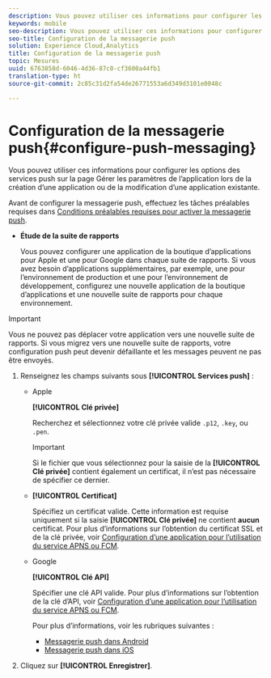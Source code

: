 ```yaml
---
description: Vous pouvez utiliser ces informations pour configurer les options des services push sur la page Gérer les paramètres de l’application lors de la création d’une application ou de la modification d’une application existante.
keywords: mobile
seo-description: Vous pouvez utiliser ces informations pour configurer les options des services push sur la page Gérer les paramètres de l’application lors de la création d’une application ou de la modification d’une application existante.
seo-title: Configuration de la messagerie push
solution: Experience Cloud,Analytics
title: Configuration de la messagerie push
topic: Mesures
uuid: 6763858d-6046-4d36-87c0-cf3600a44fb1
translation-type: ht
source-git-commit: 2c85c31d2fa54de26771553a6d349d3101e0048c

---
```



# Configuration de la messagerie push{#configure-push-messaging}

Vous pouvez utiliser ces informations pour configurer les options des services push sur la page Gérer les paramètres de l’application lors de la création d’une application ou de la modification d’une application existante.

Avant de configurer la messagerie push, effectuez les tâches préalables requises dans [Conditions préalables requises pour activer la messagerie push](/help/using/c-manage-app-settings/c-mob-confg-app/configure-push-messaging/prerequisites-push-messaging.md).

* **Étude de la suite de rapports**

   Vous pouvez configurer une application de la boutique d’applications pour Apple et une pour Google dans chaque suite de rapports. Si vous avez besoin d’applications supplémentaires, par exemple, une pour l’environnement de production et une pour l’environnement de développement, configurez une nouvelle application de la boutique d’applications et une nouvelle suite de rapports pour chaque environnement.

>[!IMPORTANT]
>
>Vous ne pouvez pas déplacer votre application vers une nouvelle suite de rapports. Si vous migrez vers une nouvelle suite de rapports, votre configuration push peut devenir défaillante et les messages peuvent ne pas être envoyés.

1. Renseignez les champs suivants sous **[!UICONTROL Services push]** :

   * Apple

      **[!UICONTROL Clé privée]**

      Recherchez et sélectionnez votre clé privée valide `.p12`, `.key`, ou `.pen`.

      >[!IMPORTANT]
      >Si le fichier que vous sélectionnez pour la saisie de la **[!UICONTROL Clé privée]** contient également un certificat, il n’est pas nécessaire de spécifier ce dernier.

   * **[!UICONTROL Certificat]**

      Spécifiez un certificat valide. Cette information est requise uniquement si la saisie **[!UICONTROL Clé privée]** ne contient **aucun** certificat. Pour plus d’informations sur l’obtention du certificat SSL et de la clé privée, voir [Configuration d’une application pour l’utilisation du service APNS ou FCM](/help/using/c-manage-app-settings/c-mob-confg-app/configure-push-messaging/configure-app-apns-gcm.md).

   * Google

      **[!UICONTROL Clé API]**

      Spécifier une clé API valide. Pour plus d’informations sur l’obtention de la clé d’API, voir [Configuration d’une application pour l’utilisation du service APNS ou FCM](/help/using/c-manage-app-settings/c-mob-confg-app/configure-push-messaging/configure-app-apns-gcm.md).

      Pour plus d’informations, voir les rubriques suivantes :

      * [Messagerie push dans Android](/help/android/messaging-main/push-messaging/push-messaging.md)
      * [Messagerie push dans iOS](/help/ios/messaging-main/push-messaging/push-messaging.md)

1. Cliquez sur **[!UICONTROL Enregistrer]**.

